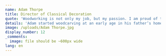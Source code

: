 ```yaml
---
name: Adam Thorpe
title: Director of Classical Decoration
quote: 'Woodworking is not only my job, but my passion. I am proud of the work that we do and for the opportunity to be a part of Merritt’s extraordinary team.'
details: 'Adam started woodcarving at an early age in his father’s home workshop in England. He apprenticed with British Master Carver Ian Agrell, and went on to study at the City and Guilds of London Art School. Since moving to the United States in 1992, he has worked on carving, restoration, and ornamental design for private residences, museums and furniture manufacturers. He was elected a member of the UK’s Master Carver’s Association in 1992. Adam joined Merritt in March of 2017 to lead the promotion and execution of design development for decorative and ornamental schemes. His responsibilities include ensuring effective communication of design intent through the manufacturing process, as well as internal and external education, and the marketing and promotion of classical decoration. One of Adam’s recently honored commissions includes the production of a replica Louis XVI console table for the Salon Doré installation at the Museum of the Legion of Honor, San Francisco. The project won the prestigious Julia Morgan Award for Craftsmanship and Artisanship in 2016. Adam serves as Merritt’s representative to the Institute of Classical Art & Architecture (ICAA).'
image: /uploads/Adam Thorpe.jpg
display_number: 12
_comments:
  image: file should be ~600px wide
lang: en
---
```

